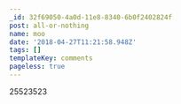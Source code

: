```yaml
---
_id: 32f69050-4a0d-11e8-8340-6b0f2402824f
post: all-or-nothing
name: moo
date: '2018-04-27T11:21:58.948Z'
tags: []
templateKey: comments
pageless: true
---
```

25523523
